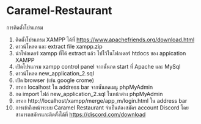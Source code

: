 # Caramel-Restaurant
การติดตั้งโปรแกรม
1. ติดตั้งโปรแกรม XAMPP ได้ที่ https://www.apachefriends.org/download.html
2. ดาวน์โหลด และ extract file xampp.zip
3. นำโฟลเดอร์ xampp ที่ได้ extract แล้ว ไปไว้ในโฟลเดอร์ htdocs ของ appication XAMPP
4. เปิดโปรแกรม xampp control panel จากนั้นกด start ที่ Apache และ MySql
5. ดาวน์โหลด new_application_2.sql
6. เปิด browser (เช่น google crome)
7. กรอก localhost ใน address bar จากนั้นกดเมนู phpMyAdmin
8. กด import ไฟล์ new_application_2.sql ในหน้าต่าง phpMyAdmin
9. กรอก http://localhost/xampp/merge/app_m/login.html ใน address bar
10. การเข้าถึงหน้าระบบ Caramel Restaurant จำเป็นต้องสมัคร account Discord โดยสามารถสมัครและติดตั้งได้ที่ https://discord.com/download
